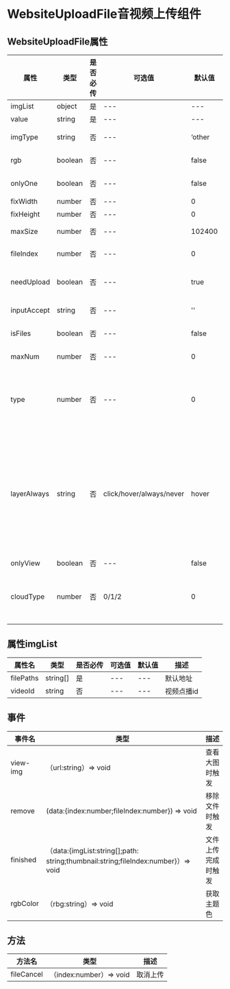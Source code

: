 # WebsiteUploadFile音视频上传组件

## WebsiteUploadFile属性

| 属性        | 类型    | 是否必传 | 可选值                   | 默认值 | 描述                                                         |
| ----------- | ------- | -------- | ------------------------ | ------ | ------------------------------------------------------------ |
| imgList     | object  | 是       | ---                      | ---    | 默认值                                                       |
| value       | string  | 是       | ---                      | ---    | 默认值地址                                                   |
| imgType     | string  | 否       | ---                      | ‘other | 图片类型,表示                                                |
| rgb         | boolean | 否       | ---                      | false  | 是否获取图片rgb                                              |
| onlyOne     | boolean | 否       | ---                      | false  | 是否只传一张                                                 |
| fixWidth    | number  | 否       | ---                      | 0      | 固定宽度                                                     |
| fixHeight   | number  | 否       | ---                      | 0      | 固定高度                                                     |
| maxSize     | number  | 否       | ---                      | 102400 | 文件大小 kb                                                  |
| fileIndex   | number  | 否       | ---                      | 0      | 当前文件的索引值                                             |
| needUpload  | boolean | 否       | ---                      | true   | 是否需要开启后台上传图片的支持                               |
| inputAccept | string  | 否       | ---                      | ''     | 允许访问的文件类型                                           |
| isFiles     | boolean | 否       | ---                      | false  | 是否是文件类型                                               |
| maxNum      | number  | 否       | ---                      | 0      | 上传最大张数                                                 |
| type        | number  | 否       | ---                      | 0      | 上传类型集合 看typeConfig参数集合 (ps: 根据产品需要)         |
| layerAlways | string  | 否       | click/hover/always/never | hover  | click：点击播放器区域。hover：移动到播放器区域。always：控制面板一直显示。never：隐藏整个控制面板。 |
| onlyView    | boolean | 否       | ---                      | false  | 是否只读                                                     |
| cloudType   | number  | 否       | 0/1/2                    | 0      | 视频上传方式 0: 隐藏选择框,1:阿里云,2:腾讯云                 |

## 属性imgList

| 属性名    | 类型     | 是否必传 | 可选值 | 默认值 | 描述       |
| --------- | -------- | -------- | ------ | ------ | ---------- |
| filePaths | string[] | 是       | ---    | ---    | 默认地址   |
| videoId   | string   | 否       | ---    | ---    | 视频点播id |

## 事件

| 事件名   | 类型                                                         | 描述               |
| -------- | ------------------------------------------------------------ | ------------------ |
| view-img | （url:string）=> void                                        | 查看大图时触发     |
| remove   | (data:{index:number;fileIndex:number}) => void               | 移除文件时触发     |
| finished | （data:{imgList:string[];path: string;thumbnail:string;fileIndex:number}）=> void | 文件上传完成时触发 |
| rgbColor | （rbg:string）=> void                                        | 获取主题色         |

## 方法

| 方法名     | 类型                    | 描述     |
| ---------- | ----------------------- | -------- |
| fileCancel | （index:number）=> void | 取消上传 |

